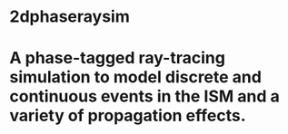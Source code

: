 # 2dphaseraysim
# A phase-tagged ray-tracing simulation to model discrete and continuous events in the ISM and a variety of propagation effects. 
